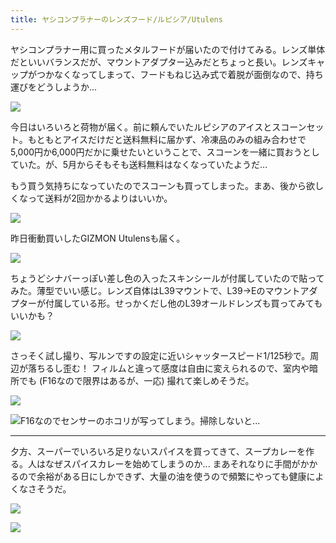 ```yaml
---
title: ヤシコンプラナーのレンズフード/ルピシア/Utulens
---
```


ヤシコンプラナー用に買ったメタルフードが届いたので付けてみる。レンズ単体だといいバランスだが、マウントアダプター込みだとちょっと長い。レンズキャップがつかなくなってしまって、フードもねじ込み式で着脱が面倒なので、持ち運びをどうしようか...

![](https://photos.old.apkas.net/medium/202406/20240606-084416.webp)

今日はいろいろと荷物が届く。前に頼んでいたルピシアのアイスとスコーンセット。もともとアイスだけだと送料無料に届かず、冷凍品のみの組み合わせで5,000円か6,000円だかに乗せたいということで、スコーンを一緒に買おうとしていた。が、5月からそもそも送料無料はなくなっていたようだ...

もう買う気持ちになっていたのでスコーンも買ってしまった。まあ、後から欲しくなって送料が2回かかるよりはいいか。

![](https://photos.old.apkas.net/medium/202406/20240606-103218.webp)

昨日衝動買いしたGIZMON Utulensも届く。

![](https://photos.old.apkas.net/medium/202406/20240606-103535.webp)

ちょうどシナバーっぽい差し色の入ったスキンシールが付属していたので貼ってみた。薄型でいい感じ。レンズ自体はL39マウントで、L39→Eのマウントアダプターが付属している形。せっかくだし他のL39オールドレンズも買ってみてもいいかも？

![](https://photos.old.apkas.net/medium/202406/20240606-104059.webp)

さっそく試し撮り、写ルンですの設定に近いシャッタースピード1/125秒で。周辺が落ちるし歪む！ フィルムと違って感度は自由に変えられるので、室内や暗所でも (F16なので限界はあるが、一応) 撮れて楽しめそうだ。

![](https://photos.old.apkas.net/medium/202406/20240606-104215.webp)

![F16なのでセンサーのホコリが写ってしまう。掃除しないと...](https://photos.old.apkas.net/medium/202406/20240606-174733.webp)

---

夕方、スーパーでいろいろ足りないスパイスを買ってきて、スープカレーを作る。人はなぜスパイスカレーを始めてしまうのか... まあそれなりに手間がかかるので余裕がある日にしかできず、大量の油を使うので頻繁にやっても健康によくなさそうだ。

![](https://photos.old.apkas.net/medium/202406/20240606-193315.webp)

![](https://photos.old.apkas.net/medium/202406/20240606-200535.webp)
